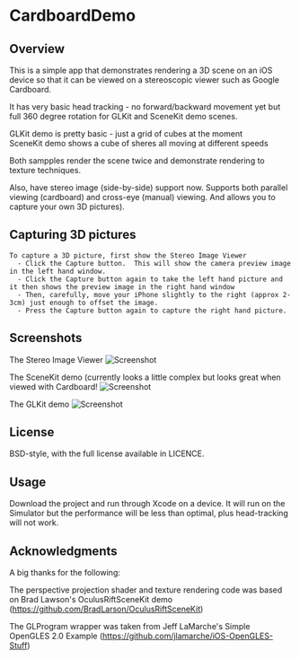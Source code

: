 CardboardDemo
==================

## Overview ##

This is a simple app that demonstrates rendering a 3D scene on an iOS device so that it can be viewed on a stereoscopic viewer such as Google Cardboard.

It has very basic head tracking - no forward/backward movement yet but full 360 degree rotation for GLKit and SceneKit demo scenes.

GLKit demo is pretty basic - just a grid of cubes at the moment<br>
SceneKit demo shows a cube of sheres all moving at different speeds

Both sampples render the scene twice and demonstrate rendering to texture techniques.

Also, have stereo image (side-by-side) support now.  Supports both parallel viewing (cardboard) and cross-eye (manual) viewing.
And allows you to capture your own 3D pictures).

## Capturing 3D pictures ##

```
To capture a 3D picture, first show the Stereo Image Viewer
  - Click the Capture button.  This will show the camera preview image in the left hand window.
  - Click the Capture button again to take the left hand picture and it then shows the preview image in the right hand window
  - Then, carefully, move your iPhone slightly to the right (approx 2-3cm) just enough to offset the image.
  - Press the Capture button again to capture the right hand picture.
```
## Screenshots ##

The Stereo Image Viewer
![Screenshot](http://andyq.github.io/CardboardDemo/images/stereopics.png)

The SceneKit demo (currently looks a little complex but looks great when viewed with Cardboard!
![Screenshot](http://andyq.github.io/CardboardDemo/images/scenekit.png)

The GLKit demo
![Screenshot](http://andyq.github.io/CardboardDemo/images/glkit.png)


## License ##

BSD-style, with the full license available in LICENCE.

## Usage ##

Download the project and run through Xcode on a device. It will run on the Simulator but the performance will be less than optimal, plus head-tracking will not work.


## Acknowledgments ##

A big thanks for the following:

The perspective projection shader and texture rendering code was based on Brad Lawson's OculusRiftSceneKit demo (https://github.com/BradLarson/OculusRiftSceneKit)

The GLProgram wrapper was taken from Jeff LaMarche's Simple OpenGLES 2.0 Example (https://github.com/jlamarche/iOS-OpenGLES-Stuff)
